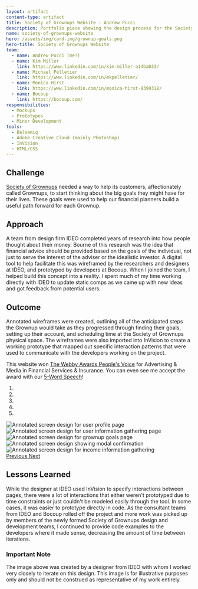```yaml
---
layout: artifact
content-type: artifact
title: Society of Grownups Website - Andrew Pucci
description: Portfolio piece showing the design process for the Society of Grownups website.
name: society-of-grownups-website
hero: /assets/img/card-img/grownup-goals.png
hero-title: Society of Grownups Website
team:
  - name: Andrew Pucci (me!)
  - name: Kim Miller
    link: https://www.linkedin.com/in/kim-miller-a14ba033/
  - name: Michael Pelletier
    link: https://www.linkedin.com/in/mkpelletier/
  - name: Monica Hirst
    link: https://www.linkedin.com/in/monica-hirst-8399318/
  - name: Bocoup
    link: https://bocoup.com/
responsibilities:
  - Mockups
  - Prototypes
  - Minor Development
tools:
  - Balsamiq
  - Adobe Creative Cloud (mainly Photoshop)
  - InVision
  - HTML/CSS
---
```


## Challenge
[Society of Grownups](https://www.societyofgrownups.com) needed a way to help its customers, affectionately called Grownups, to start thinking about the big goals they might have for their lives. These goals were used to help our financial planners build a useful path forward for each Grownup.

## Approach
A team from design firm IDEO completed years of research into how people thought about their money. Bourne of this research was the idea that financial advice should be provided based on the goals of the individual, not just to serve the interest of the adviser or the idealistic investor. A digital tool to help facilitate this was wireframed by the researchers and designers at IDEO, and prototyped by developers at Bocoup. When I joined the team, I helped build this concept into a reality. I spent much of my time working directly with IDEO to update static comps as we came up with new ideas and got feedback from potential users.

## Outcome
Annotated wireframes were created, outlining all of the anticipated steps the Grownup would take as they progressed through finding their goals, setting up their account, and scheduling time at the Society of Grownups physical space. The wireframes were also imported into InVision to create a working prototype that mapped out specific interaction patterns that were used to communicate with the developers working on the project.

This website won [The Webby Awards People's Voice](http://webbyawards.com/winners/2015/advertising-media/websites-micro-sites-and-rich-media/financial-services-insurance/society-of-grownups/) for Advertising & Media in Financial Services & Insurance. You can even see me accept the award with our [5-Word Speech](http://www.youtube.com/embed/4omB6bC1Nig?autoplay=1)!

<div id="sog-carousel" class="carousel slide mb-3" data-ride="carousel">
  <ol class="carousel-indicators">
    <li data-target="#sog-carousel" data-slide-to="0" class="active"></li>
    <li data-target="#sog-carousel" data-slide-to="1"></li>
    <li data-target="#sog-carousel" data-slide-to="2"></li>
    <li data-target="#sog-carousel" data-slide-to="3"></li>
    <li data-target="#sog-carousel" data-slide-to="4"></li>
  </ol>
  <div class="carousel-item active">
    <img class="d-block w-100" src="/assets/img/sog-1.png" alt="Annotated screen design for user profile page">
  </div>
  <div class="carousel-item">
    <img class="d-block w-100" src="/assets/img/sog-2.png" alt="Annotated screen design for user information gathering page">
  </div>
  <div class="carousel-item">
    <img class="d-block w-100" src="/assets/img/sog-3.png" alt="Annotated screen design for grownup goals page">
  </div>
  <div class="carousel-item">
    <img class="d-block w-100" src="/assets/img/sog-4.png" alt="Annotated screen design showing modal confirmation">
  </div>
  <div class="carousel-item">
    <img class="d-block w-100" src="/assets/img/sog-5.png" alt="Annotated screen design for income information gathering">
  </div>
  <a class="carousel-control-prev" href="#sog-carousel" role="button" data-slide="prev">
    <span class="carousel-control-prev-icon" aria-hidden="true"></span>
    <span class="sr-only">Previous</span>
  </a>
  <a class="carousel-control-next" href="#sog-carousel" role="button" data-slide="next">
    <span class="carousel-control-next-icon" aria-hidden="true"></span>
    <span class="sr-only">Next</span>
  </a>
</div>

## Lessons Learned
While the designer at IDEO used InVision to specify interactions between pages, there were a lot of interactions that either weren't prototyped due to time constraints or just couldn't be modeled easily through the tool. In some cases, it was easier to prototype directly in code. As the consultant teams from IDEO and Bocoup rolled off the project and more work was picked up by members of the newly formed Society of Grownups design and development teams, I continued to provide code examples to the developers where it made sense, decreasing the amount of time between iterations.

### Important Note
The image above was created by a designer from IDEO with whom I worked very closely to iterate on this design. This image is for illustrative purposes only and should not be construed as representative of my work entirely.
